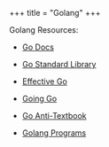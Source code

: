 +++
title = "Golang"
+++

Golang Resources:

- [Go Docs](https://www.golang.org/docs)<br>

- [Go Standard Library](https://www.golang.org/pkg)<br>

- [Effective Go](https://www.golang.org/doc/effective_go.html)<br>
- [Going Go](https://www.goinggo.net)<br>

- [Go Anti-Textbook](https://thewhitetulip.gitbooks.io/webapp-with-golang-anti-textbook/content/)<br>

- [Golang Programs](http://www.golangprograms.com)<br>
